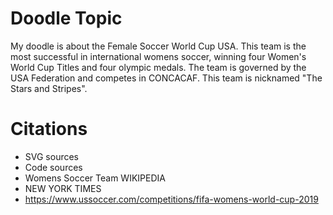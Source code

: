 # Doodle Topic
My doodle is about the Female Soccer World Cup USA. This team is the most successful in international womens soccer, winning four Women's World Cup Titles and four olympic medals. The team is governed by the USA Federation and competes in CONCACAF. This team is nicknamed "The Stars and Stripes".
# Citations
* SVG sources
* Code sources
* Womens Soccer Team WIKIPEDIA
* NEW YORK TIMES
* https://www.ussoccer.com/competitions/fifa-womens-world-cup-2019
